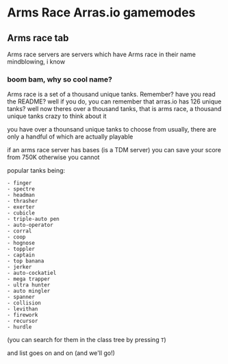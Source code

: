 # Arms Race Arras.io gamemodes

## Arms race tab

Arms race servers are servers which have Arms race in their name
mindblowing, i know

### boom bam, why so cool name?

Arms race is a set of a thousand unique tanks.
Remember? have you read the README?
well if you do, you can remember that arras.io has 126 unique tanks?
well now theres over a thousand tanks,
that is arms race, a thousand unique tanks
crazy to think about it

you have over a thounsand unique tanks to choose from
usually, there are only a handful of which are actually playable

if an arms race server has bases (is a TDM server)
you can save your score from 750K
otherwise you cannot

popular tanks being:

    - finger  
    - spectre  
    - headman 
    - thrasher    
    - exerter   
    - cubicle  
    - triple-auto pen 
    - auto-operator
    - corral   
    - coop
    - hognose   
    - toppler  
    - captain
    - top banana
    - jerker
    - auto-cockatiel
    - mega trapper
    - ultra hunter
    - auto mingler
    - spanner
    - collision
    - levithan
    - firework
    - recursor
    - hurdle

(you can search for them in the class tree by pressing `T`)
    
and list goes on and on (and we'll go!)